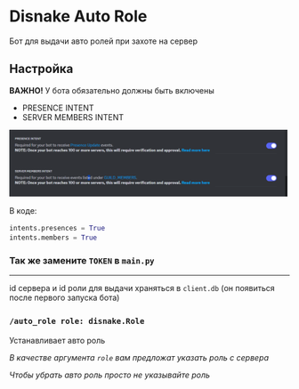 # Disnake Auto Role

Бот для выдачи авто ролей при захоте на сервер

## Настройка

**ВАЖНО!** У бота обязательно должны быть включены

- PRESENCE INTENT
- SERVER MEMBERS INTENT

<img src="img/IntentPreview.png" style="width: 500px"/>

В коде:

```python
intents.presences = True
intents.members = True
```

### Так же замените `TOKEN` в `main.py`

---

id сервера и id роли для выдачи храняться в `client.db` (он появиться после первого запуска бота)

### `/auto_role role: disnake.Role`

Устанавливает авто роль

_В качестве аргумента `role` вам предложат указать роль с сервера_

_Чтобы убрать авто роль просто не указывайте роль_
